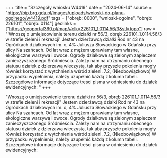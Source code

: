 +++
title = "Szczegóły wniosku W4419"
date = "2024-06-14"
source = "https://bip.brg.gda.pl/images/uploads/wnioski-do-planu-ogolnego/w4419.pdf"
tags = ["obręb: 0000", "wnioski-ogolne", "obręb: 226101", "obręb: 0114"]
geolinks = ["https://geoportal360.pl/map/#clk=226101_1.0114.56/3&stl=topo"]
raw = "'Wnoszę o umiejscowienie terenu działki nr 56/3, obręb 226101_1.0114.56/3 w strefie zieleni i rekreacji' Jestem dzierżawcą działki Rod nr 43 na Ogródkach działkowych im. o, 4% Juliusza Słowackiego w Gdańsku przy ułicy Na szańcach. Od lat wraz z mężem uprawiamy tam własne, ekologiczne warzywa i owoce. Ogrody działkowe są zielonym zapleczem zanieczyszczonego Śródmieścia. Zależy nam na utrzymaniu obecnego statusu działek z dzierżawą wieczystą, tak aby przyszłe pokolenia mogły również korzystać z wytchnienia wśród zieleni. 7.2, (Nieobowiązkowo) W przypadku wypełnienia, należy uzupełnić każdą z kolumn tabeli. Szczegółowe informacje dotyczące treści pisma w odniesieniu do działek ewidencyjnych: "
+++

"Wnoszę o umiejscowienie terenu działki nr 56/3, obręb 226101_1.0114.56/3 w
strefie zieleni i rekreacji" Jestem dzierżawcą działki Rod nr 43 na Ogródkach działkowych im.
o, 4%
Juliusza Słowackiego w Gdańsku przy ułicy Na szańcach. Od lat wraz z mężem uprawiamy tam
własne, ekologiczne warzywa i owoce. Ogrody działkowe są zielonym zapleczem
zanieczyszczonego Śródmieścia. Zależy nam na utrzymaniu obecnego statusu działek z
dzierżawą wieczystą, tak aby przyszłe pokolenia mogły również korzystać z wytchnienia wśród
zieleni.
7.2, (Nieobowiązkowo) W przypadku wypełnienia, należy uzupełnić każdą z kolumn tabeli.
Szczegółowe informacje dotyczące treści pisma w odniesieniu do działek ewidencyjnych:



